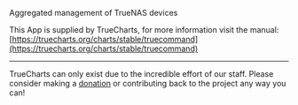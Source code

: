 Aggregated management of TrueNAS devices

This App is supplied by TrueCharts, for more information visit the manual: [https://truecharts.org/charts/stable/truecommand](https://truecharts.org/charts/stable/truecommand)

---

TrueCharts can only exist due to the incredible effort of our staff.
Please consider making a [donation](https://truecharts.org/about/sponsor) or contributing back to the project any way you can!
